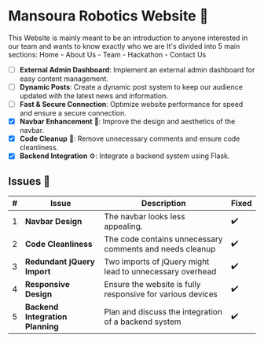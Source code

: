 # Mansoura Robotics Website 🤖

This Website is mainly meant to be an introduction to anyone interested in our team and wants to know exactly who we are
It's divided into 5 main sections: Home - About Us - Team - Hackathon - Contact Us

- [ ] **External Admin Dashboard**: Implement an external admin dashboard for easy content management.
- [ ] **Dynamic Posts**: Create a dynamic post system to keep our audience updated with the latest news and information.
- [ ] **Fast & Secure Connection**: Optimize website performance for speed and ensure a secure connection.
- [x] **Navbar Enhancement** 🚀: Improve the design and aesthetics of the navbar.
- [x] **Code Cleanup** 🧹: Remove unnecessary comments and ensure code cleanliness.
- [x] **Backend Integration** ⚙️: Integrate a backend system using Flask.

## Issues 🐛


| # | Issue                                  | Description                                       | Fixed  |
|---|----------------------------------------|---------------------------------------------------|--------|
| 1 | **Navbar Design**                     | The navbar looks less appealing.                 | :heavy_check_mark: |
| 2 | **Code Cleanliness**                  | The code contains unnecessary comments and needs cleanup | :heavy_check_mark:    |
| 3 | **Redundant jQuery Import**           | Two imports of jQuery might lead to unnecessary overhead | :heavy_check_mark:    |
| 4 | **Responsive Design**                 | Ensure the website is fully responsive for various devices | :heavy_check_mark:    |
| 5 | **Backend Integration Planning**      | Plan and discuss the integration of a backend system | :heavy_check_mark:   |



